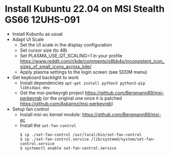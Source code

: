 # Install Kubuntu 22.04 on MSI Stealth GS66 12UHS-091

- Install Kubuntu as usual
- Adapt UI Scale
    - Set the UI scale in the display configuration
    - Set cursor size (to 48)
    - Set PLASMA_USE_QT_SCALING=1 in your profile
        https://www.reddit.com/r/kde/comments/o8bb4s/inconsistent_icon_sizes_of_small_icons_across_kde/
    - Apply plasma settings to the login screen (see SDDM menu)
- Get keyboard backlight to work
    - Install dependencies `apt-get install python3 python3-pip libhidapi-dev`
    - Get the msi-perkeyrgb project https://github.com/Bergmann89/msi-perkeyrgb (or the original one once it is patched https://github.com/Askannz/msi-perkeyrgb)
- Setup fan control
    - Install msi-ec kernel module: https://github.com/Bergmann89/msi-ec
    - Install the `set-fan-control`
        ```
        $ cp ./set-fan-control /usr/local/bin/set-fan-control
        $ cp ./set-fan-control.service /lib/systemd/system/set-fan-control.service
        $ systemctl enable set-fan-control.service 
        ```
